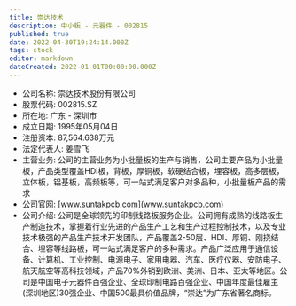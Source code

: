 ```yaml
---
title: 崇达技术
description: 中小板 - 元器件 - 002815
published: true
date: 2022-04-30T19:24:14.000Z
tags: stock
editor: markdown
dateCreated: 2022-01-01T00:00:00.000Z
---
```


- 公司名称: 崇达技术股份有限公司
- 股票代码: 002815.SZ
- 所在地: 广东 - 深圳市
- 成立日期: 1995年05月04日
- 注册资本: 87,564.638万元
- 法定代表人: 姜雪飞
- 主营业务: 公司的主营业务为小批量板的生产与销售，公司主要产品为小批量板，产品类型覆盖HDI板，背板，厚铜板，软硬结合板，埋容板，高多层板，立体板，铝基板，高频板等，可一站式满足客户对多品种，小批量板产品的需求
- 公司官网: [www.suntakpcb.com](www.suntakpcb.com)
- 公司介绍: 公司是全球领先的印制线路板服务企业。公司拥有成熟的线路板生产制造技术，掌握着行业先进的产品生产工艺和生产过程控制技术，以及专业技术极强的产品生产技术开发团队，产品覆盖2-50层、HDI、厚铜、刚挠结合、埋容等线路板，可一站式满足客户的多种需求。产品广泛应用于通信设备、计算机、工业控制、电源电子、家用电器、汽车、医疗仪器、安防电子、航天航空等高科技领域，产品70%外销到欧洲、美洲、日本、亚太等地区。公司是中国电子元器件百强企业、全球印制电路百强企业、中国年度最佳雇主(深圳地区)30强企业、中国500最具价值品牌，“崇达”为广东省著名商标。


